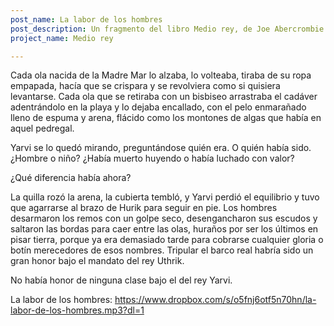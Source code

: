 ```yaml
---
post_name: La labor de los hombres
post_description: Un fragmento del libro Medio rey, de Joe Abercrombie
project_name: Medio rey

---
```


Cada ola nacida de la Madre Mar lo alzaba, lo volteaba, tiraba de su ropa empapada, hacía que se crispara y se revolviera como si quisiera levantarse. Cada ola que se retiraba con un bisbiseo arrastraba el cadáver adentrándolo en la playa y lo dejaba encallado, con el pelo enmarañado lleno de espuma y arena, flácido como los montones de algas que había en aquel pedregal.

Yarvi se lo quedó mirando, preguntándose quién era. O quién había sido. ¿Hombre o niño? ¿Había muerto huyendo o había luchado con valor?

¿Qué diferencia había ahora?

La quilla rozó la arena, la cubierta tembló, y Yarvi perdió el equilibrio y tuvo que agarrarse al brazo de Hurik para seguir en pie. Los hombres desarmaron los remos con un golpe seco, desengancharon sus escudos y saltaron las bordas para caer entre las olas, huraños por ser los últimos en pisar tierra, porque ya era demasiado tarde para cobrarse cualquier gloria o botín merecedores de esos nombres. Tripular el barco real habría sido un gran honor bajo el mandato del rey Uthrik.

No había honor de ninguna clase bajo el del rey Yarvi.

<div class="post-audios" markdown="1">

La labor de los hombres: https://www.dropbox.com/s/o5fnj6otf5n70hn/la-labor-de-los-hombres.mp3?dl=1

</div>